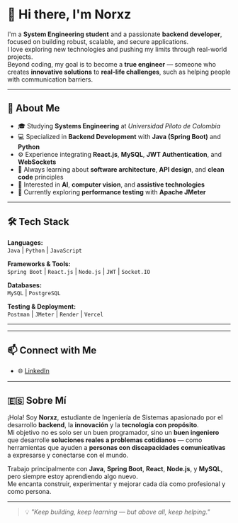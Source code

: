 # 👋 Hi there, I'm **Norxz**

I'm a **System Engineering student** and a passionate **backend developer**, focused on building robust, scalable, and secure applications.  
I love exploring new technologies and pushing my limits through real-world projects.  
Beyond coding, my goal is to become a **true engineer** — someone who creates **innovative solutions** to **real-life challenges**, such as helping people with communication barriers.

---

## 🚀 About Me

- 🎓 Studying **Systems Engineering** at *Universidad Piloto de Colombia*  
- 💻 Specialized in **Backend Development** with **Java (Spring Boot)** and **Python**  
- ⚙️ Experience integrating **React.js**, **MySQL**, **JWT Authentication**, and **WebSockets**  
- 🧠 Always learning about **software architecture**, **API design**, and **clean code** principles  
- 🤖 Interested in **AI**, **computer vision**, and **assistive technologies**  
- 🧪 Currently exploring **performance testing** with **Apache JMeter**

---

## 🛠️ Tech Stack

**Languages:**  
`Java` | `Python` | `JavaScript`

**Frameworks & Tools:**  
`Spring Boot` | `React.js` | `Node.js` | `JWT` | `Socket.IO`

**Databases:**  
`MySQL` | `PostgreSQL`

**Testing & Deployment:**  
`Postman` | `JMeter` | `Render` | `Vercel`

---

---

## 📫 Connect with Me

- 🌐 [LinkedIn](https://www.linkedin.com/in/andres-espinosa-/)  

---

## 🇪🇸 Sobre Mí

¡Hola! Soy **Norxz**, estudiante de Ingeniería de Sistemas apasionado por el desarrollo **backend**, la **innovación** y la **tecnología con propósito**.  
Mi objetivo no es solo ser un buen programador, sino un **buen ingeniero** que desarrolle **soluciones reales a problemas cotidianos** — como herramientas que ayuden a **personas con discapacidades comunicativas** a expresarse y conectarse con el mundo.

Trabajo principalmente con **Java**, **Spring Boot**, **React**, **Node.js**, y **MySQL**, pero siempre estoy aprendiendo algo nuevo.  
Me encanta construir, experimentar y mejorar cada día como profesional y como persona.

---

> 💡 *"Keep building, keep learning — but above all, keep helping."*
